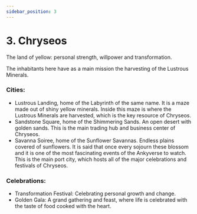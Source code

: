 ```yaml
---
sidebar_position: 3
---
```


# 3. Chryseos

The land of yellow: personal strength, willpower and transformation.

The inhabitants here have as a main mission the harvesting of the Lustrous Minerals.

### Cities:

- Lustrous Landing, home of the Labyrinth of the same name. It is a maze made out of shiny yellow minerals. Inside this maze is where the Lustrous Minerals are harvested, which is the key resource of Chryseos.
- Sandstone Square, home of the Shimmering Sands. An open desert with golden sands. This is the main trading hub and business center of Chryseos.
- Savanna Soiree, home of the Sunflower Savannas. Endless plains covered of sunflowers. It is said that once every sojourn these blossom and it is one of the most fascinating events of the Ankyverse to watch. This is the main port city, which hosts all of the major celebrations and festivals of Chryseos.

### Celebrations:

- Transformation Festival: Celebrating personal growth and change.
- Golden Gala: A grand gathering and feast, where life is celebrated with the taste of food cooked with the heart.

